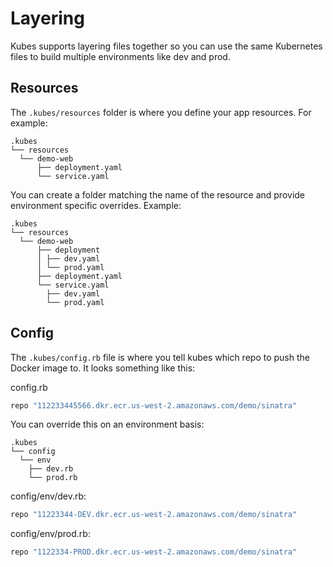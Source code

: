 # Layering

Kubes supports layering files together so you can use the same Kubernetes files to build multiple environments like dev and prod.

## Resources

The `.kubes/resources` folder is where you define your app resources. For example:

    .kubes
    └── resources
      └── demo-web
          ├── deployment.yaml
          └── service.yaml

You can create a folder matching the name of the resource and provide environment specific overrides. Example:

    .kubes
    └── resources
      └── demo-web
          ├── deployment
          │ ├── dev.yaml
          │ └── prod.yaml
          ├── deployment.yaml
          └── service.yaml
            ├── dev.yaml
            └── prod.yaml

## Config

The `.kubes/config.rb` file is where you tell kubes which repo to push the Docker image to. It looks something like this:

config.rb

```ruby
repo "112233445566.dkr.ecr.us-west-2.amazonaws.com/demo/sinatra"
```

You can override this on an environment basis:

    .kubes
    └── config
      └── env
        ├── dev.rb
        └── prod.rb

config/env/dev.rb:

```ruby
repo "11223344-DEV.dkr.ecr.us-west-2.amazonaws.com/demo/sinatra"
```

config/env/prod.rb:

```ruby
repo "1122334-PROD.dkr.ecr.us-west-2.amazonaws.com/demo/sinatra"
```
